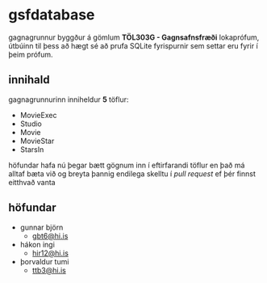 # gsfdatabase

gagnagrunnur byggður á gömlum **TÖL303G - Gagnsafnsfræði** lokaprófum, útbúinn til þess að hægt sé að prufa SQLite fyrispurnir sem settar eru fyrir í þeim prófum.

## innihald

gagnagrunnurinn inniheldur **5** töflur:
* MovieExec
* Studio
* Movie
* MovieStar
* StarsIn

höfundar hafa nú þegar bætt gögnum inn í eftirfarandi töflur en það má alltaf bæta við og breyta þannig endilega skelltu í *pull request* ef þér finnst eitthvað vanta

## höfundar
- gunnar björn 
  - gbt6@hi.is
- hákon ingi
  - hir12@hi.is
- þorvaldur tumi
  - ttb3@hi.is
